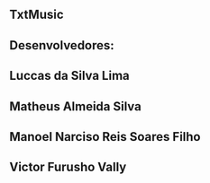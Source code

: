 ## TxtMusic
## Desenvolvedores:
## Luccas da Silva Lima
## Matheus Almeida Silva 
## Manoel Narciso Reis Soares Filho
## Victor Furusho Vally
